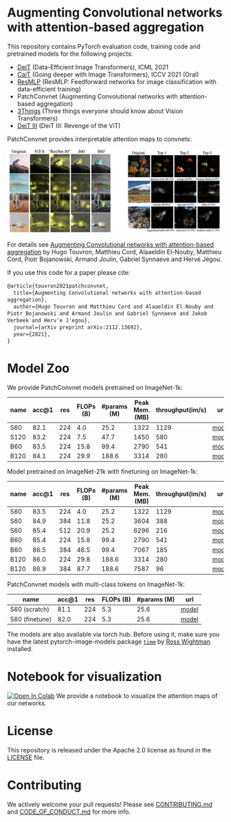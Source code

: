 # Augmenting Convolutional networks with attention-based aggregation

This repository contains PyTorch evaluation code, training code and pretrained models for the following projects:
* [DeiT](README_deit.md) (Data-Efficient Image Transformers), ICML 2021 
* [CaiT](README_cait.md) (Going deeper with Image Transformers), ICCV 2021 (Oral)
* [ResMLP](README_resmlp.md) (ResMLP: Feedforward networks for image classification with data-efficient training)
* PatchConvnet (Augmenting Convolutional networks with attention-based aggregation)
* [3Things](README_3things.md) (Three things everyone should know about Vision Transformers)
* [DeiT III](README_revenge.md) (DeiT III: Revenge of the ViT)

PatchConvnet provides interpretable attention maps to convnets:

<p align="center">
  <img width="900"  src=".github/patch_convnet.png">
</p>

For details see [Augmenting Convolutional networks with attention-based aggregation](https://arxiv.org/abs/2112.13692) by Hugo Touvron, Matthieu Cord, Alaaeldin El-Nouby, Matthieu Cord, Piotr Bojanowski, Armand Joulin, Gabriel Synnaeve and Hervé Jégou.

If you use this code for a paper please cite:

```
@article{touvron2021patchconvnet,
  title={Augmenting Convolutional networks with attention-based aggregation},
  author={Hugo Touvron and Matthieu Cord and Alaaeldin El-Nouby and Piotr Bojanowski and Armand Joulin and Gabriel Synnaeve and Jakob Verbeek and Herv'e J'egou},
  journal={arXiv preprint arXiv:2112.13692},
  year={2021},
}
```

# Model Zoo

We provide PatchConvnet models pretrained on ImageNet-1k:

| name | acc@1 | res | FLOPs (B)| #params (M)| Peak Mem. (MB) |throughput(im/s) | url |
| --- | --- | --- | --- | --- | --- | --- | --- | 
| S60 | 82.1 | 224 |4.0| 25.2 | 1322| 1129| [model](https://dl.fbaipublicfiles.com/deit/s60_224_1k.pth) |
| S120| 83.2 | 224 |  7.5 |47.7 |1450 |580| [model](https://dl.fbaipublicfiles.com/deit/s120_224_1k.pth) |
| B60 | 83.5 | 224 |  15.8 |99.4 |2790 |541|[model](https://dl.fbaipublicfiles.com/deit/b60_224_1k.pth) |
| B120 |84.1 | 224 |  29.9 |188.6 |3314 |280|[model](https://dl.fbaipublicfiles.com/deit/b120_224_1k.pth) |

Model pretrained on ImageNet-21k with finetuning on ImageNet-1k:

| name | acc@1 | res | FLOPs (B)| #params (M)| Peak Mem. (MB) |throughput(im/s) | url |
| --- | --- | --- | --- | --- | --- |  --- | --- | 
| S60 |83.5 | 224 |  4.0 |25.2 | 1322 | 1129|[model](https://dl.fbaipublicfiles.com/deit/s60_224_21k.pth) |
| S60 |84.9 | 384 |  11.8 |25.2 |3604| 388| [model](https://dl.fbaipublicfiles.com/deit/s60_384_21k.pth) |
| S60 |85.4 | 512 |  20.9 |25.2 |6296 |216|[model](https://dl.fbaipublicfiles.com/deit/s60_512_21k.pth) |
| B60 |85.4 | 224 |  15.8 |99.4 |2790 |541|[model](https://dl.fbaipublicfiles.com/deit/b60_224_21k.pth) |
| B60 |86.5 | 384 |  46.5 |99.4 |7067|185|[model](https://dl.fbaipublicfiles.com/deit/b60_384_21k.pth) |
| B120 |86.0 | 224 |  29.8 |188.6 |3314|280|[model](https://dl.fbaipublicfiles.com/deit/b120_224_21k.pth) |
| B120 |86.9 | 384 |  87.7 |188.6|7587|96|[model](https://dl.fbaipublicfiles.com/deit/b120_384_21k.pth) |

PatchConvnet models with multi-class tokens on ImageNet-1k:

| name | acc@1 | res | FLOPs (B)| #params (M) | url |
| --- | --- | --- | --- | --- | --- | 
| S60 (scratch)|81.1 | 224 |  5.3 |25.6 |[model](https://dl.fbaipublicfiles.com/deit/s60_multi_scratch_1k.pth) |
| S60 (finetune)|82.0 | 224 |  5.3 |25.6 |[model](https://dl.fbaipublicfiles.com/deit/s60_multi_finetune_1k.pth) |


The models are also available via torch hub.
Before using it, make sure you have the latest pytorch-image-models package [`timm`](https://github.com/rwightman/pytorch-image-models) by [Ross Wightman](https://github.com/rwightman) installed. 

# Notebook for visualization
[![Open In Colab](https://colab.research.google.com/assets/colab-badge.svg)](https://colab.research.google.com/drive/1bmdwOaLmMt7IVrnbumVaXPGDwHeBL36M?usp=sharing#scrollTo=ntcNsFB6kWAf) We provide a notebook to visualize the attention maps of our networks.

# License
This repository is released under the Apache 2.0 license as found in the [LICENSE](LICENSE) file.

# Contributing
We actively welcome your pull requests! Please see [CONTRIBUTING.md](.github/CONTRIBUTING.md) and [CODE_OF_CONDUCT.md](.github/CODE_OF_CONDUCT.md) for more info.
